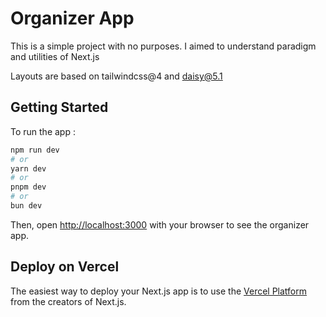 # Organizer App

This is a simple project with no purposes.
I aimed to understand paradigm and utilities of Next.js

Layouts are based on tailwindcss@4 and daisy@5.1

## Getting Started

To run the app :

```bash
npm run dev
# or
yarn dev
# or
pnpm dev
# or
bun dev
```

Then, open [http://localhost:3000](http://localhost:3000) with your browser to see the organizer app.

## Deploy on Vercel

The easiest way to deploy your Next.js app is to use the [Vercel Platform](https://vercel.com/new?utm_medium=default-template&filter=next.js&utm_source=create-next-app&utm_campaign=create-next-app-readme) from the creators of Next.js.
